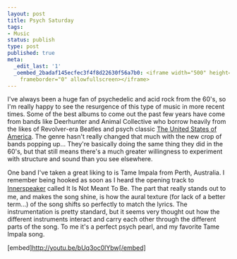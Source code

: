 ```yaml
---
layout: post
title: Psych Saturday
tags:
- Music
status: publish
type: post
published: true
meta:
  _edit_last: '1'
  _oembed_2badaf145ecfec3f4f8d22630f56a7b0: <iframe width="500" height="375" src="http://www.youtube.com/embed/bUq3oc0lYbw?feature=oembed"
    frameborder="0" allowfullscreen></iframe>
---
```

I've always been a huge fan of psychedelic and acid rock from the 60's, so I'm really happy to see the resurgence of this type of music in more recent times. Some of the best albums to come out the past few years have come from bands like Deerhunter and Animal Collective who borrow heavily from the likes of Revolver-era Beatles and psych classic <a href="http://www.allmusic.com/album/the-united-states-of-america-mw0000207966">The United States of America</a>. The genre hasn't really changed that much with the new crop of bands popping up... They're basically doing the same thing they did in the 60's, but that still means there's a much greater willingness to experiment with structure and sound than you see elsewhere.

<span style="font-size: 14px;">One band I've taken a great liking to is Tame Impala from Perth, Australia. I remember being hooked as soon as I heard the opening track to </span><a style="font-size: 14px; line-height: 21px;" href="http://www.allmusic.com/album/innerspeaker-mw0001990920">Innerspeaker</a><span style="font-size: 14px;"> called It Is Not Meant To Be. The part that really stands out to me, and makes the song shine, is how the aural texture (for lack of a better term...) of the song shifts so perfectly to match the lyrics. The instrumentation is pretty standard, but it seems very thought out how the different instruments interact and carry each other through the different parts of the song. To me it's a perfect psych pearl, and my favorite Tame Impala song.</span>

[embed]http://youtu.be/bUq3oc0lYbw[/embed]
